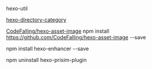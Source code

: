 hexo-util

[hexo-directory-category](https://github.com/zthxxx/hexo-directory-category)

[CodeFalling/hexo-asset-image](https://www.junhaow.com/2016/07/08/006%20%7C%20%E5%A6%82%E4%BD%95%E5%9C%A8Hexo%E4%B8%AD%E6%97%A0%E7%97%9B%E5%9C%B0%E4%BD%BF%E7%94%A8%E6%9C%AC%E5%9C%B0%E5%9B%BE%E7%89%87/)
npm install https://github.com/CodeFalling/hexo-asset-image --save

npm install hexo-enhancer --save


npm uninstall hexo-prisim-plugin

